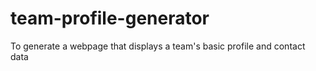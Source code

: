 # team-profile-generator
To generate a webpage that displays a team's basic profile and contact data

